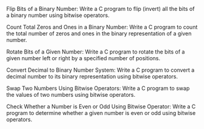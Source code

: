 Flip Bits of a Binary Number: Write a C program to flip (invert) all the bits of a binary number using bitwise operators.

Count Total Zeros and Ones in a Binary Number: Write a C program to count the total number of zeros and ones in the binary representation of a given number.

Rotate Bits of a Given Number: Write a C program to rotate the bits of a given number left or right by a specified number of positions.

Convert Decimal to Binary Number System: Write a C program to convert a decimal number to its binary representation using bitwise operators.

Swap Two Numbers Using Bitwise Operators: Write a C program to swap the values of two numbers using bitwise operators.

Check Whether a Number is Even or Odd Using Bitwise Operator: Write a C program to determine whether a given number is even or odd using bitwise operators.